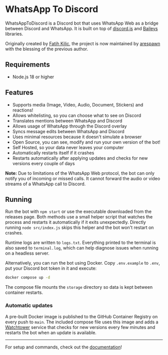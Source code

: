 # WhatsApp To Discord

WhatsAppToDiscord is a Discord bot that uses WhatsApp Web as a bridge between Discord and WhatsApp. It is built on top of [discord.js](https://github.com/discordjs/discord.js) and [Baileys](https://github.com/WhiskeySockets/Baileys) libraries.

Originally created by [Fatih Kilic](https://github.com/FKLC), the project is now maintained by [arespawn](https://github.com/arespawn) with the blessing of the previous author.

## Requirements

- Node.js 18 or higher

## Features

- Supports media (Image, Video, Audio, Document, Stickers) and reactions!
- Allows whitelisting, so you can choose what to see on Discord
- Translates mentions between WhatsApp and Discord
- Allows usage of WhatsApp through the Discord overlay
- Syncs message edits between WhatsApp and Discord
- Uses minimal resources because it doesn't simulate a browser
- Open Source, you can see, modify and run your own version of the bot!
- Self Hosted, so your data never leaves your computer
- Automatically restarts itself if it crashes
- Restarts automatically after applying updates and checks for new versions every couple of days

**Note:** Due to limitations of the WhatsApp Web protocol, the bot can only notify you of incoming or missed calls. It cannot forward the audio or video streams of a WhatsApp call to Discord.

## Running

Run the bot with `npm start` or use the executable downloaded from the releases
page. Both methods use a small helper script that watches the process and
restarts it automatically if it exits unexpectedly. Directly running `node
src/index.js` skips this helper and the bot won't restart on crashes.

Runtime logs are written to `logs.txt`. Everything printed to the terminal is
also saved to `terminal.log`, which can help diagnose issues when running on a
headless server.

Alternatively, you can run the bot using Docker. Copy `.env.example` to `.env`,
put your Discord bot token in it and execute:

```bash
docker compose up -d
```

The compose file mounts the `storage` directory so data is kept between
container restarts.

### Automatic updates

A pre-built Docker image is published to the GitHub Container Registry on every push to `main`.
The included compose file uses this image and adds a [Watchtower](https://github.com/containrrr/watchtower)
service that checks for new versions every few minutes and restarts the bot
when an update is available.

---

For setup and commands, check out the [documentation](https://arespawn.github.io/WhatsAppToDiscord/)!
